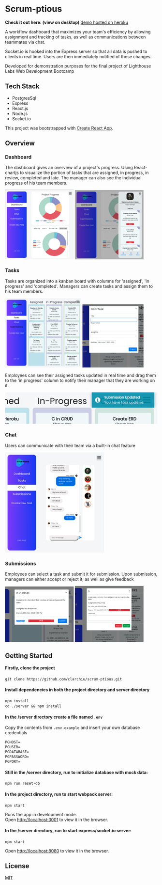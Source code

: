 # Scrum-ptious

**Check it out here: (view on desktop)** [demo hosted on heroku](https://scrum-ptious-lhl.herokuapp.com/)

A workflow dashboard that maximizes your team's efficiency by allowing assignment and tracking of tasks, as well as communications between teammates via chat. 

Socket.io is hooked into the Express server so that all data is pushed to clients in real time. Users are then immediately notified of these changes.

Developed for demonstration purposes for the final project of Lighthouse Labs Web Development Bootcamp

## Tech Stack
* PostgresSql
* Express
* React.js
* Node.js
* Socket.io

This project was bootstrapped with [Create React App](https://github.com/facebook/create-react-app).

## Overview

### Dashboard

The dashboard gives an overview of a project's progress. Using React-chartjs to visualize the portion of tasks that are assigned, in progress, in review, completed and late. The manager can also see the individual progress of his team members. 

<p float="left">
  <img alt="Responive user interface with collapsible side menu" src="/docs/ui-dashboard.png" width="45%" />
  <img alt="Responive user interface with collapsible side menu" src="./docs/ui-expanded-userInfo.png" width="45%" /> 
</p>

### Tasks

Tasks are organized into a kanban board with columns for 'assigned', 'in progress' and 'completed'. Managers can create tasks and assign them to his team members.

<p float="left">
  <img alt="Kanban board for 'assigned','in-progress' and 'completed' tasks" src="./docs/tasks-kanban.png" width="50%" />
  <img alt="Manager modal for creating tasks" src="./docs/create-new-task.png" width="40%" />
</p>

Employees can see their assigned tasks updated in real time and drag them to the 'in progress' column to notify their manager that they are working on it. 

![Realtime Notification](./docs/user-notification.png)

### Chat

Users can communicate with their team via a built-in chat feature

<img alt="Chat feature" src="./docs/real-time-chat.png" width="65%" />

### Submissions

Employees can select a task and submit it for submission. Upon submission, managers can either accept or reject it, as well as give feedback

<p float="left">
  <img alt="employee submission" src="./docs/employee-submission.png" width="45%" />
  <img alt="manager review" src="./docs/review-submission.png" width="45%" />
</p>

## Getting Started

#### Firstly, clone the project

`git clone https://github.com/clarchiu/scrum-ptious.git`

#### Install dependencies in both the project directory and server directory

`npm install`\
`cd ./server && npm install`

#### In the /server directory create a file named `.env` 

Copy the contents from `.env.example` and insert your own database credentials

```
PGHOST=
PGUSER=
PGDATABASE=
PGPASSWORD=
PGPORT=
```
#### Still in the /server directory, run to initialize database with mock data:

`npm run reset-db`

#### In the project directory, run to start webpack server:

`npm start`

Runs the app in development mode.\
Open [http://localhost:3001](http://localhost:3001) to view it in the browser.

#### In the /server directory, run to start express/socket.io server:

`npm start` 

Open [http://localhost:8080](http://localhost:8080) to view it in the browser.

## License
[MIT](htps://choosealicense.com/licenses/mit/)
